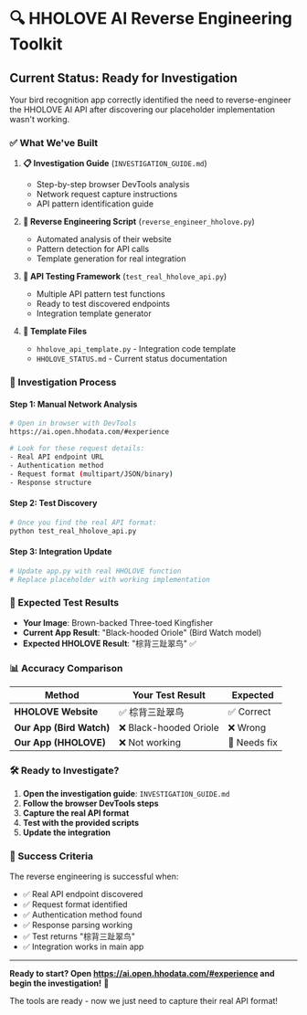 # 🔍 HHOLOVE AI Reverse Engineering Toolkit

## Current Status: Ready for Investigation

Your bird recognition app correctly identified the need to reverse-engineer the HHOLOVE AI API after discovering our placeholder implementation wasn't working.

### ✅ What We've Built

1. **📋 Investigation Guide** (`INVESTIGATION_GUIDE.md`)
   - Step-by-step browser DevTools analysis
   - Network request capture instructions
   - API pattern identification guide

2. **🔧 Reverse Engineering Script** (`reverse_engineer_hholove.py`)
   - Automated analysis of their website
   - Pattern detection for API calls
   - Template generation for real integration

3. **🧪 API Testing Framework** (`test_real_hholove_api.py`)
   - Multiple API pattern test functions
   - Ready to test discovered endpoints
   - Integration template generator

4. **📝 Template Files**
   - `hholove_api_template.py` - Integration code template
   - `HHOLOVE_STATUS.md` - Current status documentation

### 🎯 Investigation Process

#### Step 1: Manual Network Analysis
```bash
# Open in browser with DevTools
https://ai.open.hhodata.com/#experience

# Look for these request details:
- Real API endpoint URL
- Authentication method
- Request format (multipart/JSON/binary)
- Response structure
```

#### Step 2: Test Discovery
```bash
# Once you find the real API format:
python test_real_hholove_api.py
```

#### Step 3: Integration Update
```bash
# Update app.py with real HHOLOVE function
# Replace placeholder with working implementation
```

### 🧪 Expected Test Results

- **Your Image**: Brown-backed Three-toed Kingfisher
- **Current App Result**: "Black-hooded Oriole" (Bird Watch model)
- **Expected HHOLOVE Result**: "棕背三趾翠鸟" ✅

### 📊 Accuracy Comparison

| Method | Your Test Result | Expected |
|--------|------------------|----------|
| **HHOLOVE Website** | ✅ 棕背三趾翠鸟 | ✅ Correct |
| **Our App (Bird Watch)** | ❌ Black-hooded Oriole | ❌ Wrong |
| **Our App (HHOLOVE)** | ❌ Not working | 🔄 Needs fix |

### 🛠️ Ready to Investigate?

1. **Open the investigation guide**: `INVESTIGATION_GUIDE.md`
2. **Follow the browser DevTools steps**
3. **Capture the real API format**
4. **Test with the provided scripts**
5. **Update the integration**

### 🎯 Success Criteria

The reverse engineering is successful when:
- ✅ Real API endpoint discovered
- ✅ Request format identified  
- ✅ Authentication method found
- ✅ Response parsing working
- ✅ Test returns "棕背三趾翠鸟"
- ✅ Integration works in main app

---

**Ready to start? Open https://ai.open.hhodata.com/#experience and begin the investigation!** 🚀

The tools are ready - now we just need to capture their real API format!
